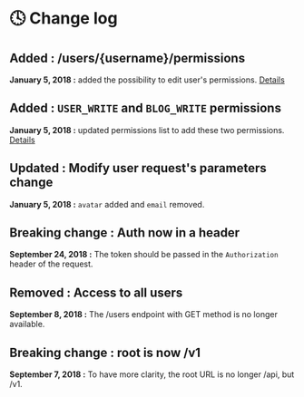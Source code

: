 # 🕓 Change log

## Added : /users/{username}/permissions

**January 5, 2018 :** added the possibility to edit user's permissions. [Details](users/Endpoint.md#edit-users-permissions)

## Added : `USER_WRITE` and `BLOG_WRITE` permissions

**January 5, 2018 :** updated permissions list to add these two permissions. [Details](users/Permissions.md)

## Updated : Modify user request's parameters change

**January 5, 2018 :** `avatar` added and `email` removed.

## Breaking change : Auth now in a header

**September 24, 2018 :** The token should be passed in the `Authorization` header of the request.

## Removed : Access to all users

**September 8, 2018 :** The /users endpoint with GET method is no longer available.

## Breaking change : root is now /v1

**September 7, 2018 :** To have more clarity, the root URL is no longer /api, but /v1.

